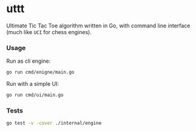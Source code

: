 # uttt
Ultimate Tic Tac Toe algorithm written in Go, with command line interface (much like `UCI` for chess engines).


### Usage

Run as cli engine:

```bash
go run cmd/enigne/main.go
```

Run with a simple UI:

```bash
go run cmd/ui/main.go
```

### Tests
```bash
go test -v -cover ./internal/engine
```
